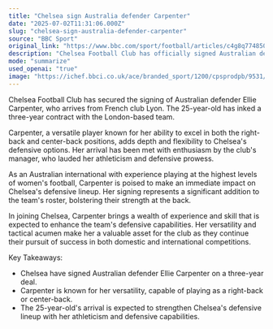 ```yaml
---
title: "Chelsea sign Australia defender Carpenter"
date: "2025-07-02T11:31:06.000Z"
slug: "chelsea-sign-australia-defender-carpenter"
source: "BBC Sport"
original_link: "https://www.bbc.com/sport/football/articles/c4g8q774850o"
description: "Chelsea Football Club has officially signed Australian defender Ellie Carpenter from French club Lyon on a three-year contract. Carpenter, known for her versatility in playing both right-back and center-back positions, is expected to enhance Chelsea's defensive options. The club's manager has praised Carpenter's athleticism and defensive skills, highlighting her potential to make an immediate impact on the team's lineup. With Carpenter's experience at the highest levels of women's football, Chelsea looks to bolster their defensive strength and pursue success in upcoming competitions."
mode: "summarize"
used_openai: "true"
image: "https://ichef.bbci.co.uk/ace/branded_sport/1200/cpsprodpb/9531/live/3e3872f0-5737-11f0-af50-37ee6e9c264e.png"
---
```


Chelsea Football Club has secured the signing of Australian defender Ellie Carpenter, who arrives from French club Lyon. The 25-year-old has inked a three-year contract with the London-based team.

Carpenter, a versatile player known for her ability to excel in both the right-back and center-back positions, adds depth and flexibility to Chelsea's defensive options. Her arrival has been met with enthusiasm by the club's manager, who lauded her athleticism and defensive prowess.

As an Australian international with experience playing at the highest levels of women's football, Carpenter is poised to make an immediate impact on Chelsea's defensive lineup. Her signing represents a significant addition to the team's roster, bolstering their strength at the back.

In joining Chelsea, Carpenter brings a wealth of experience and skill that is expected to enhance the team's defensive capabilities. Her versatility and tactical acumen make her a valuable asset for the club as they continue their pursuit of success in both domestic and international competitions.

Key Takeaways:
- Chelsea have signed Australian defender Ellie Carpenter on a three-year deal.
- Carpenter is known for her versatility, capable of playing as a right-back or center-back.
- The 25-year-old's arrival is expected to strengthen Chelsea's defensive lineup with her athleticism and defensive capabilities.